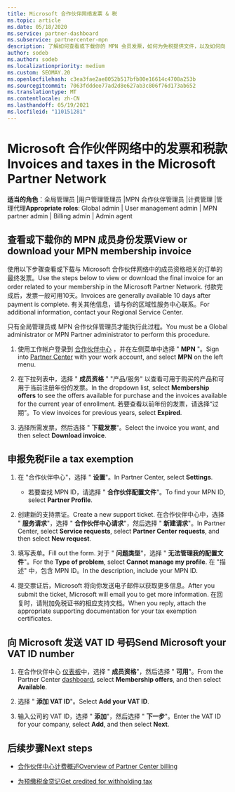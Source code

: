 ```yaml
---
title: Microsoft 合作伙伴网络发票 & 税
ms.topic: article
ms.date: 05/18/2020
ms.service: partner-dashboard
ms.subservice: partnercenter-mpn
description: 了解如何查看或下载你的 MPN 会员发票，如何为免税提供文件，以及如何向 Microsoft 发送 VAT ID 号。
author: sodeb
ms.author: sodeb
ms.localizationpriority: medium
ms.custom: SEOMAY.20
ms.openlocfilehash: c3ea3fae2ae8052b517bfb80e16614c4708a253b
ms.sourcegitcommit: 7063fdddee77ad2d8e627ab3c806f76d173ab652
ms.translationtype: MT
ms.contentlocale: zh-CN
ms.lasthandoff: 05/19/2021
ms.locfileid: "110151281"
---
```

# <a name="invoices-and-taxes-in-the-microsoft-partner-network"></a><span data-ttu-id="b2963-103">Microsoft 合作伙伴网络中的发票和税款</span><span class="sxs-lookup"><span data-stu-id="b2963-103">Invoices and taxes in the Microsoft Partner Network</span></span>

<span data-ttu-id="b2963-104">**适当的角色**：全局管理员 |用户管理管理员 |MPN 合作伙伴管理员 |计费管理 |管理代理</span><span class="sxs-lookup"><span data-stu-id="b2963-104">**Appropriate roles**: Global admin | User management admin | MPN partner admin | Billing admin | Admin agent</span></span>

## <a name="view-or-download-your-mpn-membership-invoice"></a><span data-ttu-id="b2963-105">查看或下载你的 MPN 成员身份发票</span><span class="sxs-lookup"><span data-stu-id="b2963-105">View or download your MPN membership invoice</span></span>

<span data-ttu-id="b2963-106">使用以下步骤查看或下载与 Microsoft 合作伙伴网络中的成员资格相关的订单的最终发票。</span><span class="sxs-lookup"><span data-stu-id="b2963-106">Use the steps below to view or download the final invoice for an order related to your membership in the Microsoft Partner Network.</span></span> <span data-ttu-id="b2963-107">付款完成后，发票一般可用10天。</span><span class="sxs-lookup"><span data-stu-id="b2963-107">Invoices are generally available 10 days after payment is complete.</span></span> <span data-ttu-id="b2963-108">有关其他信息，请与你的区域性服务中心联系。</span><span class="sxs-lookup"><span data-stu-id="b2963-108">For additional information, contact your Regional Service Center.</span></span>  

<span data-ttu-id="b2963-109">只有全局管理员或 MPN 合作伙伴管理员才能执行此过程。</span><span class="sxs-lookup"><span data-stu-id="b2963-109">You must be a Global administrator or MPN Partner administrator to perform this procedure.</span></span> 

1.  <span data-ttu-id="b2963-110">使用工作帐户登录到 [合作伙伴中心](https://partner.microsoft.com/dashboard/home) ，并在左侧菜单中选择 " **MPN** "。</span><span class="sxs-lookup"><span data-stu-id="b2963-110">Sign into [Partner Center](https://partner.microsoft.com/dashboard/home) with your work account, and select **MPN** on the left menu.</span></span>

4.  <span data-ttu-id="b2963-111">在下拉列表中，选择 " **成员资格** " "产品/服务" 以查看可用于购买的产品和可用于当前注册年份的发票。</span><span class="sxs-lookup"><span data-stu-id="b2963-111">In the dropdown list, select **Membership offers** to see the offers available for purchase and the invoices available for the current year of enrollment.</span></span> <span data-ttu-id="b2963-112">若要查看以前年份的发票，请选择“过期”。</span><span class="sxs-lookup"><span data-stu-id="b2963-112">To view invoices for previous years, select **Expired**.</span></span>

6.  <span data-ttu-id="b2963-113">选择所需发票，然后选择 " **下载发票**"。</span><span class="sxs-lookup"><span data-stu-id="b2963-113">Select the invoice you want, and then select **Download invoice**.</span></span> 

## <a name="file-a-tax-exemption"></a><span data-ttu-id="b2963-114">申报免税</span><span class="sxs-lookup"><span data-stu-id="b2963-114">File a tax exemption</span></span>

1.  <span data-ttu-id="b2963-115">在 "合作伙伴中心"，选择 " **设置**"。</span><span class="sxs-lookup"><span data-stu-id="b2963-115">In Partner Center, select **Settings**.</span></span>
    - <span data-ttu-id="b2963-116">若要查找 MPN ID，请选择 " **合作伙伴配置文件**"。</span><span class="sxs-lookup"><span data-stu-id="b2963-116">To find your MPN ID, select **Partner Profile**.</span></span>

2.  <span data-ttu-id="b2963-117">创建新的支持票证。</span><span class="sxs-lookup"><span data-stu-id="b2963-117">Create a new support ticket.</span></span> <span data-ttu-id="b2963-118">在合作伙伴中心中，选择 " **服务请求**"，选择 " **合作伙伴中心请求**"，然后选择 " **新建请求**"。</span><span class="sxs-lookup"><span data-stu-id="b2963-118">In Partner Center, select **Service requests**, select **Partner Center requests**, and then select **New request**.</span></span>

3.  <span data-ttu-id="b2963-119">填写表单。</span><span class="sxs-lookup"><span data-stu-id="b2963-119">Fill out the form.</span></span> <span data-ttu-id="b2963-120">对于 " **问题类型**"，选择 " **无法管理我的配置文件**"。</span><span class="sxs-lookup"><span data-stu-id="b2963-120">For the **Type of problem**, select **Cannot manage my profile**.</span></span> <span data-ttu-id="b2963-121">在 "描述" 中，包含 MPN ID。</span><span class="sxs-lookup"><span data-stu-id="b2963-121">In the description, include your MPN ID.</span></span>

4.  <span data-ttu-id="b2963-122">提交票证后，Microsoft 将向你发送电子邮件以获取更多信息。</span><span class="sxs-lookup"><span data-stu-id="b2963-122">After you submit the ticket, Microsoft will email you to get more information.</span></span> <span data-ttu-id="b2963-123">在回复时，请附加免税证书的相应支持文档。</span><span class="sxs-lookup"><span data-stu-id="b2963-123">When you reply, attach the appropriate supporting documentation for your tax exemption certificates.</span></span>

## <a name="send-microsoft-your-vat-id-number"></a><span data-ttu-id="b2963-124">向 Microsoft 发送 VAT ID 号码</span><span class="sxs-lookup"><span data-stu-id="b2963-124">Send Microsoft your VAT ID number</span></span>

1.  <span data-ttu-id="b2963-125">在合作伙伴中心 [仪表板](https://partner.microsoft.com/dashboard/home)中，选择 " **成员资格**"，然后选择 " **可用**"。</span><span class="sxs-lookup"><span data-stu-id="b2963-125">From the Partner Center [dashboard](https://partner.microsoft.com/dashboard/home), select **Membership offers**, and then select **Available**.</span></span> 

2.  <span data-ttu-id="b2963-126">选择 " **添加 VAT ID**"。</span><span class="sxs-lookup"><span data-stu-id="b2963-126">Select **Add your VAT ID**.</span></span> 

3.  <span data-ttu-id="b2963-127">输入公司的 VAT ID，选择 " **添加**"，然后选择 " **下一步**"。</span><span class="sxs-lookup"><span data-stu-id="b2963-127">Enter the VAT ID for your company, select **Add**, and then select **Next**.</span></span> 

## <a name="next-steps"></a><span data-ttu-id="b2963-128">后续步骤</span><span class="sxs-lookup"><span data-stu-id="b2963-128">Next steps</span></span>

- [<span data-ttu-id="b2963-129">合作伙伴中心计费概述</span><span class="sxs-lookup"><span data-stu-id="b2963-129">Overview of Partner Center billing</span></span>](billing-basics.md)

- [<span data-ttu-id="b2963-130">为预缴税金贷记</span><span class="sxs-lookup"><span data-stu-id="b2963-130">Get credited for withholding tax</span></span>](withholding-tax-credit-form.md)